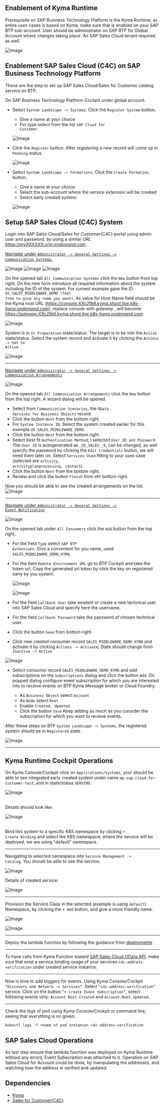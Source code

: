 ## Enablement of Kyma Runtime

Prerequisite on SAP Business Technology Platform is the Kyma Runtime, as entire uses cases is based on Kyma,
make sure that is enabled on your SAP BTP sub-account.
User should be administrator on SAP BTP for Global Account where changes taking place.
An SAP Sales Cloud tenant required as well.

![Image](../images/BTP-KymaRuntime.png)

## Enablement SAP Sales Cloud (C4C) on SAP Business Technology Platform
These are the step to set up SAP Sales Cloud/Sales for Customer catalog service on BTP.

On SAP Business Technology Platform Cockpit under global account.

- Select <code>System Landscape -> Systems</code>; Click the <code>Register System</code> button;
  - Give a name at your choice
  - For type select from the list <code>SAP Cloud for Customer</code>

  ![Image](../images/RegisterSystem-1.png)

- Click the <code>Register</code> button. After registering a new record will come up in <code>Pending</code> status.
    
  ![Image](../images/RegisterSystem-2.png)

- Select <code>System Landscape -> Formations</code>; Click the <code>Create Formation</code> button;
    - Give a name at your choice 
    - Select the sub-account where the service extension will be created
    - Select early created system.
  
  ![Image](../images/RegisterSystem-5.png)

## Setup SAP Sales Cloud (C4C) System

Login into SAP Sales Cloud/Sales for Customer(C4C) portal using admin user and password,
by using a similar URL <i>https://myXXXXXX.crm.ondemand.com </i>.

<u>Navigate under <code>Administrator -> General Settings -> Communication Systems</code>.</u>

![Image](../images/C4C-1.png)
![Image](../images/C4C-2.png)
![Image](../images/C4C-3.png)

On the opened tab <code>All Communication Systems</code> click the <code>New</code> button from top right.
On the new form introduce all required information about the system including the ID of the system.
For current example gave the ID <code>US_SALES_MIDDLEWARE_DEMO (feel free to give any name you want)</code>. 
As value for Host Name field should be the Kyma host URL (<i>https://console.XXc2fb6.kyma.shoot.live.k8s-hana.ondemand.com</i>), 
replace *console* with *gateway* , will become <i>https://gateway.XXc2fb6.kyma.shoot.live.k8s-hana.ondemand.com</i>.

![Image](../images/C4C-4.png)

System is in <code>In Preparation</code> state/status. The target is to be into the <code>Active</code> state/status.
Select the system record and activate it by clicking the <code>Actions -> Set to Active</code>

![Image](../images/C4C-5.png)

---

<u>Navigate under <code>Administrator -> General Settings -> Communication Arrangements</code></u>

![Image](../images/C4C-6.png)

On the opened tab <code>All Communication Arrangements</code> click the <code>New</code> button from the top right. A wizard dialog will be opened.

- Select from <code>Communication Scenarios</code>, the <code>OData Services for Business Objects</code> record.
- Click the button <code>Next</code> from the bottom right.
- For <code>System Instance ID</code>, Select the system created earlier for this example <code>US_SALES_MIDDLEWARE_DEMO</code>.
- Click the button <code>Next</code> from the bottom right.
- Select best fit <code>Authentication Method</code>; I selected <code>User ID and Password</code>.
  The <code>User ID</code> is autogenerated as <code>_US_SALES__0</code>, can be changed, as well specify the password by clicking the <code>Edit Credentials</code> button, we will need them later on.
  Select <code>Services Used</code> fitting to your uses case (selected are <code>activity, activityplanprocessing, contact</code>).
- Click the button <code>Next</code> from the bottom right.
- Review and click the button <code>Finish</code> from eth bottom right.

Now you should be able to see the created arrangements on the list.
![Image](../images/C4C-7.png)
    
---

<u>Navigate under <code>Administrator -> General Settings -> Event Notification</code></u>

![Image](../images/C4C-8.png)

On the opened tab under <code>All Consumers</code> click the <code>Add</code> button from the top right.

- For the field <code>Type</code> select <code>SAP BTP Extensions</code>. Give a convenient for you name, used <code>SALES_MIDDLEWARE_DEMO_KYMA</code>.
- For the field <code>Remote Environment URL</code> go to BTP Cockpit and take the token url. Copy the generated url token by click the key on registered early by you system.
  
  ![Image](../images/RegisterSystem-3.png)
  
  ![Image](../images/RegisterSystem-4.png)
  
- For the field <code>Callback User</code> take existent or create a new technical user into SAP Sales Cloud and specify here the username.
- For the field <code>Callback Password</code> take the password of chosen technical user.
- Click the button <code>Save</code> from bottom right.

- Click new created consumer record <code>SALES_MIDDLEWARE_DEMO_KYMA</code> and activate it by clicking <code>Actions -> Activate</code>;
  State should change from <code>Inactive -> Active</code>

![Image](../images/C4C-9.png)

- Select consumer record <code>SALES_MIDDLEWARE_DEMO_KYMA</code> and add subscriptions on the <code>Subscriptions</code> dialog and click the button <code>Add</code>.
  On popped dialog configure event subscription for which you are interested into to receive events on BTP Kyma Message broker or Cloud Foundry:
    - As <code>Business Object</code> select <code>Account</code>
    - As <code>Node</code> select <code>Root</code>
    - Enable <code>Created, Updated</code>
    - Click the button <code>Save</code>
      Keep adding as much as you consider the subscription for which you want to receive events.

  <!-- ![Image](../images/C4C-10.png) -->

After these steps on BTP <code>System Landscape -> Systems</code>, the registered system should be in <code>Registered</code> state.

![Image](../images/RegisterSystem-6.png)
    
---

## Kyma Runtime Cockpit Operations

On Kyma Console/Cockpit click on <code>Applications/Systems</code>, your should be able to see integrated early created
system under name <code>mp-sap-cloud-for-customer-test</code>, and in state/status <code>SERVING</code>.

![Image](../images/Kyma-1.png)

<br/>Details should look like:

![Image](../images/Kyma-2.png)

<br/>Bind this system to a specific K8S namespace by clicking <code>+ Create Binding</code> and select the K8S namespace,
where the service will be deployed, we are using "default" namespace.

---

Navigating to selected namespace into <code>Service Management -> Catalog</code>. You should be able to see the service.

![Image](../images/Kyma-3.png)

Details of created service:

![Image](../images/Kyma-4.png)

---

Provision the Service Class in the selected (example is using <code>default</code>) Namespace, by clicking the <code>+ Add</code> button,
and give a more friendly name.

![Image](../images/Kyma-5.png)

![Image](../images/Kyma-6.png)

---

Deploy the lambda function by following the guidance from [deployments](../deployments)

---

To have calls from Kyma Function toward
[SAP Sales Cloud OData API]("https://help.sap.com/viewer/1364b70b9cbb417ea5e2d80e966d4f49/2002/en-US/6c0a463cc9ca450cbd01a9a5057ce682.html"),
make sure that exist a service binding usage of your services <code>c4c-address-verification</code>
under created service instance.

---

Now is time to add triggers for events.
Using Kyma Console/Cockpit <code>“Discovery and Network -> Services”</code>.
Select <code>“c4c-address-verification”</code> service. Click on the button <code>“+ Create Event Subscription”</code>,
select following events only: <code>Account.Root.Created</code> and <code>Account.Root.Updated</code>.

--- 

Check the logs of pod using Kyma Console/Cockpit or command line, seeing that everything is on green:

```shell
kubectl logs -f <name of pod instance> c4c-address-verification
```

## SAP Sales Cloud Operations

As last step ensure that lambda function was deployed on Kyma Runtime without any errors, Event Subscription was attached to it.
Operation on SAP Sales Cloud for Account could be done, by manipulating the addresses, and watching how the address is verified and updated.

## Dependencies
- [Kyma](https://kyma-project.io)
- [Sales for Customer(C4C)](https://gdm-public-2020-emea.demo.hybris.com/gdm-cockpit/)

